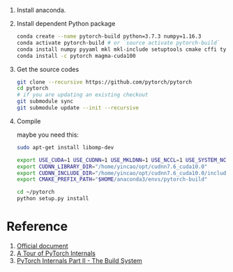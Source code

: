 1. Install anaconda.
2. Install dependent Python package

    ```bash
    conda create --name pytorch-build python=3.7.3 numpy=1.16.3
    conda activate pytorch-build # or `source activate pytorch-build`
    conda install numpy pyyaml mkl mkl-include setuptools cmake cffi typing
    conda install -c pytorch magma-cuda100
    ```

3. Get the source codes

    ```bash
    git clone --recursive https://github.com/pytorch/pytorch
    cd pytorch
    # if you are updating an existing checkout
    git submodule sync
    git submodule update --init --recursive
    ```
4. Compile

    maybe you need this:

    ```bash
    sudo apt-get install libomp-dev
    ```

    ```bash
    export USE_CUDA=1 USE_CUDNN=1 USE_MKLDNN=1 USE_NCCL=1 USE_SYSTEM_NCCL=0
    export CUDNN_LIBRARY_DIR="/home/yincao/opt/cudnn7.6_cuda10.0"
    export CUDNN_INCLUDE_DIR="/home/yincao/opt/cudnn7.6_cuda10.0/include"
    export CMAKE_PREFIX_PATH="$HOME/anaconda3/envs/pytorch-build"

    cd ~/pytorch
    python setup.py install
    ```

# Reference

1. [Official document](https://github.com/pytorch/pytorch#from-source)
1. [A Tour of PyTorch Internals](http://pytorch.cn/2017/05/11/Internals.html)
1. [PyTorch Internals Part II - The Build System](http://pytorch.cn/2017/06/27/Internals2.html)
